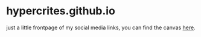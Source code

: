# hypercrites.github.io
just a little frontpage of my social media links, you can find the canvas [here](https://codepen.io/jkiss/pen/OVEeqK).

<!-- https://www.pinterest.at/pin/541909767658924395/ 
     https://www.artstation.com/chingyeh
-->
